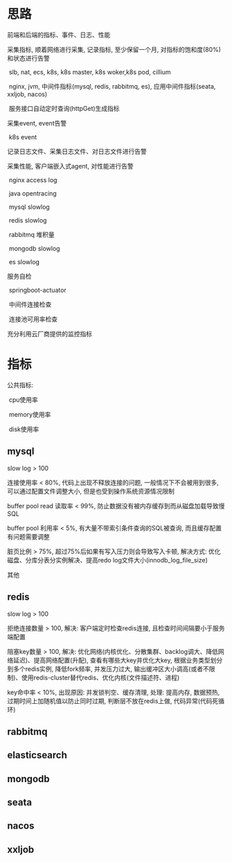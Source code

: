 # 思路

前端和后端的指标、事件、日志、性能



采集指标, 顺着网络进行采集, 记录指标, 至少保留一个月, 对指标的饱和度(80%)和状态进行告警

​	slb, nat, ecs, k8s, k8s master, k8s woker,k8s pod, cillium

​	nginx, jvm, 中间件指标(mysql, redis, rabbitmq, es), 应用中间件指标(seata, xxljob, nacos)

​	服务接口自动定时查询(httpGet)生成指标

采集event, event告警

​	k8s event

记录日志文件、采集日志文件、对日志文件进行告警

采集性能, 客户端嵌入式agent, 对性能进行告警

​	nginx access log

​	java opentracing

​	mysql slowlog

​	redis slowlog

​	rabbitmq 堆积量

​	mongodb slowlog

​	es slowlog

服务自检

​	springboot-actuator

​		中间件连接检查

​		连接池可用率检查

充分利用云厂商提供的监控指标

# 指标

公共指标:

​	cpu使用率

​	memory使用率

​	disk使用率

## mysql

slow log > 100

连接使用率 < 80%, 代码上出现不释放连接的问题, 一般情况下不会被用到很多, 可以通过配置文件调整大小, 但是也受到操作系统资源情况限制

buffer pool read 读取率 < 99%, 防止数据没有被内存缓存到而从磁盘加载导致慢SQL

buffer pool 利用率 < 5%, 有大量不带索引条件查询的SQL被查询, 而且缓存配置有问题需要调整

脏页比例 > 75%, 超过75%后如果有写入压力则会导致写入卡顿, 解决方式: 优化磁盘、分库分表分实例解决、提高redo log文件大小(innodb_log_file_size)



其他



## redis

slow log > 100

拒绝连接数量 > 100, 解决: 客户端定时检查redis连接, 且检查时间间隔要小于服务端配置

阻塞key数量 > 100, 解决: 优化网络(内核优化、分散集群、backlog调大、降低网络延迟)、提高网络配置(升配), 查看有哪些大key并优化大key, 根据业务类型划分到多个redis实例, 降低fork频率, 并发压力过大, 输出缓冲区大小调高(或者不限制)、使用redis-cluster替代redis、优化内核(文件描述符、进程)

key命中率 < 10%, 出现原因: 并发锁判空、缓存清理, 处理: 提高内存, 数据预热, 过期时间上加随机值以防止同时过期, 判断层不放在redis上做, 代码异常(代码死循环)



## rabbitmq





## elasticsearch





## mongodb





## seata





## nacos





## xxljob